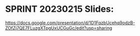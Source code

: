
# SPRINT 20230215 Slides:
 https://docs.google.com/presentation/d/1D1FqzbUcehq9odzB-ZOfZj7QE7FLuzgXTpgUxUCGuGc/edit?usp=sharing

